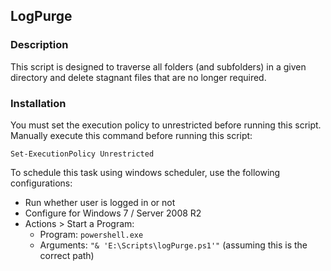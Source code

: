 LogPurge
--------

### Description ###

This script is designed to traverse all folders (and subfolders) in a given directory and delete stagnant files that are no longer required.

### Installation ###

You must set the execution policy to unrestricted before running this script. Manually execute this command before running this script:

`Set-ExecutionPolicy Unrestricted`

To schedule this task using windows scheduler, use the following configurations:

* Run whether user is logged in or not
* Configure for Windows 7 / Server 2008 R2
* Actions > Start a Program:
	* Program: `powershell.exe`
	* Arguments: `"& 'E:\Scripts\logPurge.ps1'"` (assuming this is the correct path)